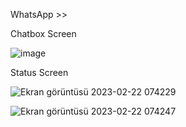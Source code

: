 WhatsApp >>


Chatbox Screen 

![image](https://user-images.githubusercontent.com/77694646/220525014-af8e9d1d-c8d3-4127-8ddd-91cf5eb2737b.png)



Status Screen

![Ekran görüntüsü 2023-02-22 074229](https://user-images.githubusercontent.com/77694646/220525140-6190bf72-bd22-4413-9201-2c71a70b7dfa.jpg)

![Ekran görüntüsü 2023-02-22 074247](https://user-images.githubusercontent.com/77694646/220525161-5950ba50-dea4-4f5e-9213-99c4bc87f163.jpg)
